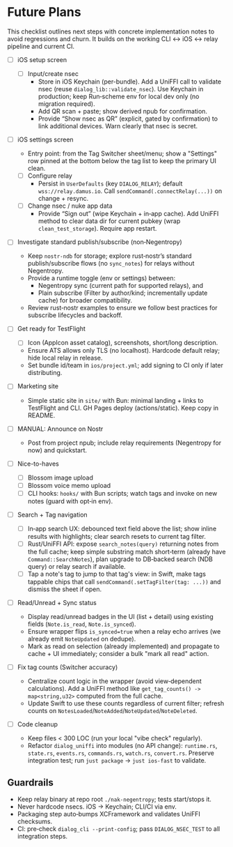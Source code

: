# Future Plans

This checklist outlines next steps with concrete implementation notes to avoid regressions and churn. It builds on the working CLI ↔ iOS ↔ relay pipeline and current CI.

- [ ] iOS setup screen
  - [ ] Input/create nsec
    - Store in iOS Keychain (per-bundle). Add a UniFFI call to validate nsec (reuse `dialog_lib::validate_nsec`). Use Keychain in production; keep Run‑scheme env for local dev only (no migration required).
    - Add QR scan + paste; show derived npub for confirmation.
    - Provide “Show nsec as QR” (explicit, gated by confirmation) to link additional devices. Warn clearly that nsec is secret.

- [ ] iOS settings screen
  - Entry point: from the Tag Switcher sheet/menu; show a "Settings" row pinned at the bottom below the tag list to keep the primary UI clean.
  - [ ] Configure relay
    - Persist in `UserDefaults` (key `DIALOG_RELAY`); default `wss://relay.damus.io`. Call `sendCommand(.connectRelay(...))` on change + resync.
  - [ ] Change nsec / nuke app data
    - Provide “Sign out” (wipe Keychain + in‑app cache). Add UniFFI method to clear data dir for current pubkey (wrap `clean_test_storage`). Require app restart.

- [ ] Investigate standard publish/subscribe (non‑Negentropy)
  - Keep `nostr-ndb` for storage; explore rust‑nostr’s standard publish/subscribe flows (no `sync_notes`) for relays without Negentropy.
  - Provide a runtime toggle (env or settings) between:
    - Negentropy sync (current path for supported relays), and
    - Plain subscribe (Filter by author/kind; incrementally update cache) for broader compatibility.
  - Review rust‑nostr examples to ensure we follow best practices for subscribe lifecycles and backoff.

- [ ] Get ready for TestFlight
  - [ ] Icon (AppIcon asset catalog), screenshots, short/long description.
  - Ensure ATS allows only TLS (no localhost). Hardcode default relay; hide local relay in release.
  - Set bundle id/team in `ios/project.yml`; add signing to CI only if later distributing.

- [ ] Marketing site
  - Simple static site in `site/` with Bun: minimal landing + links to TestFlight and CLI. GH Pages deploy (actions/static). Keep copy in README.

- [ ] MANUAL: Announce on Nostr
  - Post from project npub; include relay requirements (Negentropy for now) and quickstart.

- [ ] Nice-to-haves
  - [ ] Blossom image upload
  - [ ] Blossom voice memo upload
  - [ ] CLI hooks: `hooks/` with Bun scripts; watch tags and invoke on new notes (guard with opt‑in env).

- [ ] Search + Tag navigation
  - [ ] In‑app search UX: debounced text field above the list; show inline results with highlights; clear search resets to current tag filter.
  - [ ] Rust/UniFFI API: expose `search_notes(query)` returning notes from the full cache; keep simple substring match short‑term (already have `Command::SearchNotes`), plan upgrade to DB‑backed search (NDB query) or relay search if available.
  - [ ] Tap a note's tag to jump to that tag's view: in Swift, make tags tappable chips that call `sendCommand(.setTagFilter(tag: ...))` and dismiss the sheet if open.

- [ ] Read/Unread + Sync status
  - Display read/unread badges in the UI (list + detail) using existing fields (`Note.is_read`, `Note.is_synced`).
  - Ensure wrapper flips `is_synced=true` when a relay echo arrives (we already emit `NoteUpdated` on dedupe).
  - Mark as read on selection (already implemented) and propagate to cache + UI immediately; consider a bulk "mark all read" action.

- [ ] Fix tag counts (Switcher accuracy)
  - Centralize count logic in the wrapper (avoid view‑dependent calculations). Add a UniFFI method like `get_tag_counts() -> map<string,u32>` computed from the full cache.
  - Update Swift to use these counts regardless of current filter; refresh counts on `NotesLoaded`/`NoteAdded`/`NoteUpdated`/`NoteDeleted`.

- [ ] Code cleanup
  - Keep files < 300 LOC (run your local "vibe check" regularly).
  - Refactor `dialog_uniffi` into modules (no API change): `runtime.rs`, `state.rs`, `events.rs`, `commands.rs`, `watch.rs`, `convert.rs`. Preserve integration test; run `just package` → `just ios-fast` to validate.

## Guardrails
- Keep relay binary at repo root `./nak-negentropy`; tests start/stops it.
- Never hardcode nsecs. iOS → Keychain; CLI/CI via env.
- Packaging step auto‑bumps XCFramework and validates UniFFI checksums.
- CI: pre‑check `dialog_cli --print-config`; pass `DIALOG_NSEC_TEST` to all integration steps.
